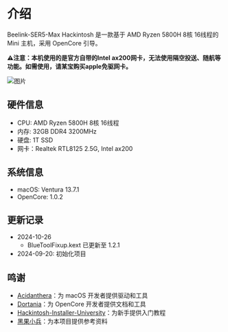 # 介绍

Beelink-SER5-Max Hackintosh 是一款基于 AMD Ryzen 5800H 8核 16线程的 Mini 主机，采用 OpenCore 引导。

**⚠️注意：本机使用的是官方自带的Intel ax200网卡，无法使用隔空投送、随航等功能。如需使用，请某宝购买apple免驱网卡。**

![图片](https://cgartlab.com/wp-content/uploads/2024/10/11730358905_.pic_.jpg)

## 硬件信息

- CPU: AMD Ryzen 5800H 8核 16线程
- 内存: 32GB DDR4 3200MHz
- 硬盘: 1T SSD
- 网卡：Realtek RTL8125 2.5G, Intel ax200

## 系统信息

- macOS: Ventura 13.7.1
- OpenCore: 1.0.2

## 更新记录

- 2024-10-26
  - BlueToolFixup.kext 已更新至 1.2.1
- 2024-09-20: 初始化项目

## 鸣谢

- [Acidanthera](https://github.com/acidanthera)：为 macOS 开发者提供驱动和工具
- [Dortania](https://github.com/dortania)：为 OpenCore 开发者提供文档和工具
- [Hackintosh-Installer-University](https://github.com/dortania/OpenCore-Install-Guide/wiki/Hackintosh-Installer-University)：为新手提供入门教程
- [黑果小兵](https://blog.daliansky.net/)：为本项目提供参考资料
